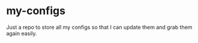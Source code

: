 my-configs
==========

Just a repo to store all my configs so that I can update them and grab them again easily.
